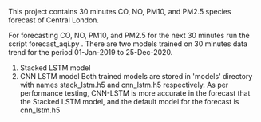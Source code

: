 This project contains 30 minutes CO, NO, PM10, and PM2.5 species forecast of Central London.

For forecasting CO, NO, PM10, and PM2.5 for the next 30 minutes run the script forecast_aqi.py . There are two models trained on 30 minutes data trend for the period 01-Jan-2019 to 25-Dec-2020.
1. Stacked LSTM model
2. CNN LSTM model
Both trained models are stored in 'models' directory with names stack_lstm.h5 and cnn_lstm.h5 respectively.
As per performance testing, CNN-LSTM is more accurate in the forecast that the Stacked LSTM model, and the default model for the forecast is cnn_lstm.h5
